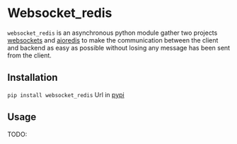 # Websocket_redis
``websocket_redis`` is an asynchronous python module gather two projects [websockets](https://github.com/aaugustin/websockets/) and [aioredis](https://github.com/aio-libs/aioredis/) to make the communication between the client and backend as easy as possible without losing any message has been sent from the client.
## Installation
`pip install websocket_redis`
Url in [pypi](https://pypi.python.org/pypi/websocket_redis)
## Usage
TODO: 